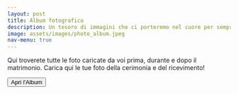 ```yaml
---
layout: post
title: Album fotografico
description: Un tesoro di immagini che ci porteremo nel cuore per sempre. Invia le tue foto! La tua foto potrebbe essere il ricordo più bello del nostro matrimonio
image: assets/images/photo_album.jpeg
nav-menu: true
---
```


Qui troverete tutte le foto caricate da voi prima, durante e dopo il matrimonio.
Carica qui le tue foto della cerimonia e del ricevimento!

 <script src="https://www.google.com/recaptcha/api.js"></script>

 <button onclick="window.location.href = 'https://photos.app.goo.gl/51Rnd2foafbRBbgs5';"
        class="g-recaptcha"
        data-sitekey="6LfukwIlAAAAAHEhwjp6bn-Brei5HsdjQvweoISt"
        data-callback='onSubmit'
        data-action='submit'>Apri l'Album</button>
